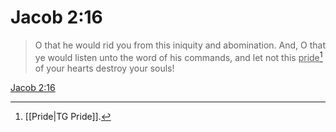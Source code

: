 # Jacob 2:16

> O that he would rid you from this iniquity and abomination. And, O that ye would listen unto the word of his commands, and let not this <u>pride</u>[^a] of your hearts destroy your souls!

[Jacob 2:16](https://www.churchofjesuschrist.org/study/scriptures/bofm/jacob/2?lang=eng&id=p16#p16)


[^a]: [[Pride|TG Pride]].  
